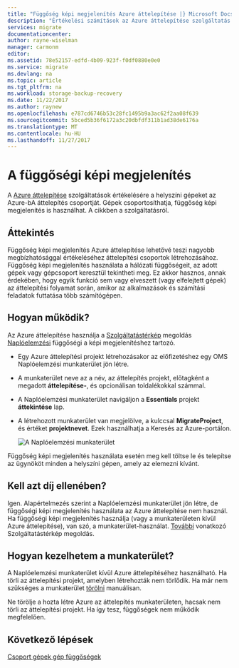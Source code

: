 ```yaml
---
title: "Függőség képi megjelenítés Azure áttelepítése |} Microsoft Docs"
description: "Értékelési számítások az Azure áttelepítése szolgáltatás áttekintése."
services: migrate
documentationcenter: 
author: rayne-wiselman
manager: carmonm
editor: 
ms.assetid: 78e52157-edfd-4b09-923f-f0df0880e0e0
ms.service: migrate
ms.devlang: na
ms.topic: article
ms.tgt_pltfrm: na
ms.workload: storage-backup-recovery
ms.date: 11/22/2017
ms.author: raynew
ms.openlocfilehash: e787cd6746b53c28fc1495b9a3ac62f2aa08f639
ms.sourcegitcommit: 5bced5b36f6172a3c20dbfdf311b1ad38de6176a
ms.translationtype: MT
ms.contentlocale: hu-HU
ms.lasthandoff: 11/27/2017
---
```

# <a name="dependency-visualization"></a>A függőségi képi megjelenítés

A [Azure áttelepítése](migrate-overview.md) szolgáltatások értékelésére a helyszíni gépeket az Azure-bA áttelepítés csoportját. Gépek csoportosíthatja, függőség képi megjelenítés is használhat. A cikkben a szolgáltatásról.


## <a name="overview"></a>Áttekintés

Függőség képi megjelenítés Azure áttelepítése lehetővé teszi nagyobb megbízhatósággal értékeléséhez áttelepítési csoportok létrehozásához. Függőség képi megjelenítés használata a hálózati függőségeit, az adott gépek vagy gépcsoport keresztül tekintheti meg. Ez akkor hasznos, annak érdekében, hogy egyik funkció sem vagy elveszett (vagy elfelejtett gépek) az áttelepítési folyamat során, amikor az alkalmazások és számítási feladatok futtatása több számítógépen.  

## <a name="how-does-it-work"></a>Hogyan működik?

Az Azure áttelepítése használja a [Szolgáltatástérkép](../operations-management-suite/operations-management-suite-service-map.md) megoldás [Naplóelemzési](../log-analytics/log-analytics-overview.md) függőségi a képi megjelenítéshez tartozó.
- Egy Azure áttelepítési projekt létrehozásakor az előfizetéshez egy OMS Naplóelemzési munkaterület jön létre.
- A munkaterület neve az a név, az áttelepítés projekt, előtagként a megadott **áttelepítése-**, és opcionálisan toldalékokkal számmal. 
- A Naplóelemzési munkaterület navigáljon a **Essentials** projekt **áttekintése** lap.
- A létrehozott munkaterület van megjelölve, a kulccsal **MigrateProject**, és értéket **projektnevet**. Ezek használhatja a Keresés az Azure-portálon.  

    ![A Naplóelemzési munkaterület](./media/concepts-dependency-visualization/oms-workspace.png)

Függőség képi megjelenítés használata esetén meg kell töltse le és telepítse az ügynököt minden a helyszíni gépen, amely az elemezni kívánt.  

## <a name="do-i-need-to-pay-for-it"></a>Kell azt díj ellenében?

Igen. Alapértelmezés szerint a Naplóelemzési munkaterület jön létre, de függőségi képi megjelenítés használata az Azure áttelepítése nem használ. Ha függőségi képi megjelenítés használja (vagy a munkaterületen kívül Azure áttelepítése), van szó, a munkaterület-használat.  [További](https://www.microsoft.com/cloud-platform/operations-management-suite) vonatkozó Szolgáltatástérkép megoldás. 

## <a name="how-do-i-manage-the-workspace"></a>Hogyan kezelhetem a munkaterület?

A Naplóelemzési munkaterület kívül Azure áttelepítéséhez használható. Ha törli az áttelepítési projekt, amelyben létrehozták nem törlődik. Ha már nem szükséges a munkaterület [törölni](../log-analytics/log-analytics-manage-access.md) manuálisan.

Ne törölje a hozta létre Azure az áttelepítés munkaterületen, hacsak nem törli az áttelepítési projekt. Ha így tesz, függőségek nem működik megfelelően.

## <a name="next-steps"></a>Következő lépések

[Csoport gépek gép függőségek](how-to-create-group-machine-dependencies.md)
